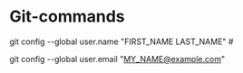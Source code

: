 # Git-commands

 git config --global user.name "FIRST_NAME LAST_NAME" #
 
 git config --global user.email "MY_NAME@example.com"
